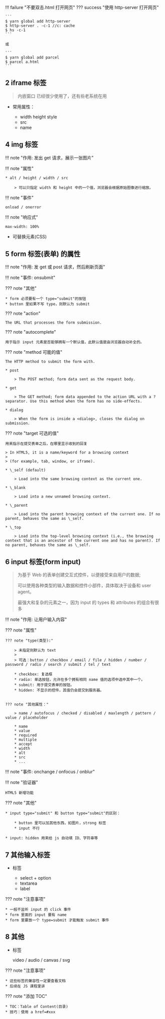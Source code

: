 
!!! failure "不要双击.html 打开网页"
??? success "使用 http-server 打开网页"

    ```
    $ yarn global add http-server
    $ http-server . -c-1 //c: cache
    $ hs -c-1
    ```

    或

    ```
    $ yarn global add parcel
    $ parcel a.html
    ```


## 2 iframe 标签

> 内嵌窗口
> 已经很少使用了，还有些老系统在用

* 常用属性：

    * width height style
    * src
    * name


## 4 img 标签

!!! note "作用: 发出 get 请求，展示一张图片"

!!! note "属性"

    * alt / height / width / src  

        > 可以只指定 width 和 height 中的一个值，浏览器会根据原始图像进行缩放。

!!! note "事件"

    onload / onerror

!!! note "响应式"

    max-width: 100%

* 可替换元素(CSS)

## 5 form 标签(表单) 的属性

!!! note "作用: 发 get 或 post 请求，然后刷新页面"

!!! note "事件: onsubmit"

??? note "其他"

    * form 必须要有一个 type="submit"的按钮  
    * button 里如果不写 type，则默认为 submit

??? note "action"

    The URL that processes the form submission.

??? note "autocomplete"

    用于指示 input 元素是否能够拥有一个默认值，此默认值是由浏览器自动补全的。

??? note "method 可能的值"

    The HTTP method to submit the form with.

    * post

        > The POST method; form data sent as the request body.

    * get

        > The GET method; form data appended to the action URL with a ? separator. Use this method when the form has no side-effects.

    * dialog

        > When the form is inside a <dialog>, closes the dialog on submission.

??? note "target 可选的值"

    用来指示在提交表单之后，在哪里显示收到的回复

    > In HTML5, it is a name/keyword for a browsing context  
    >
    > (for example, tab, window, or iframe).

    * \_self (default)

        > Load into the same browsing context as the current one.

    * \_blank

        > Load into a new unnamed browsing context.

    * \_parent

        > Load into the parent browsing context of the current one. If no parent, behaves the same as \_self.

    * \_top

        > Load into the top-level browsing context (i.e., the browsing context that is an ancestor of the current one and has no parent). If no parent, behaves the same as \_self.
  
## 6 input 标签(form input)

> 为基于 Web 的表单创建交互式控件，以便接受来自用户的数据;  
>
> 可以使用各种类型的输入数据和控件小部件，具体取决于设备和 user agent。  
>
> 最强大和复杂的元素之一，因为 input 的 types 和 attributes 的组合有很多

!!! note "作用: 让用户输入内容"

??? note "属性"

    ??? note "type(类型):"

        > 未指定则默认为 text
        >
        > 可选：button / checkbox / email / file / hidden / number / password / radio / search / submit / tel / text  

        * checkbox: 复选框
        * radio: 单选按钮，允许在多个拥有相同 name 值的选项中选中其中一个。
        * submit: 用于提交表单的按钮。
        * hidden: 不显示的控件，其值仍会提交到服务器。


    ??? note "其他属性："

        > name / autofocus / checked / disabled / maxlength / pattern / value / placeholder

        * name
        * value
        * required
        * multiple
        * accept
        * width
        * alt
        * src  
        * ...

!!! note "事件: onchange / onfocus / onblur"

!!! note "验证器"

    HTML5 新增功能

??? note "其他"

    * input type="submit" 和 button type="submit"的区别：

        * button 里可以加其他东西，如图片，strong 标签
        * input 不行

    * input: hidden 用来给 js 自动填 ID、字符串等

## 7 其他输入标签

* 标签

    * select + option
    * textarea
    * label

??? note "注意事项"

    * 一般不监听 input 的 click 事件
    * form 里面的 input 要有 name
    * form 里要放一个 type=submit 才能触发 submit 事件

## 8 其他

* 标签

    video / audio / canvas / svg

??? note "注意事项"

    * 这些标签的兼容性一定要查看文档
    * 后续在 JS 课程里讲

??? note "添加 TOC"

    * TOC：Table of Content(目录)
    * 技巧：使用 a href=#xxx
